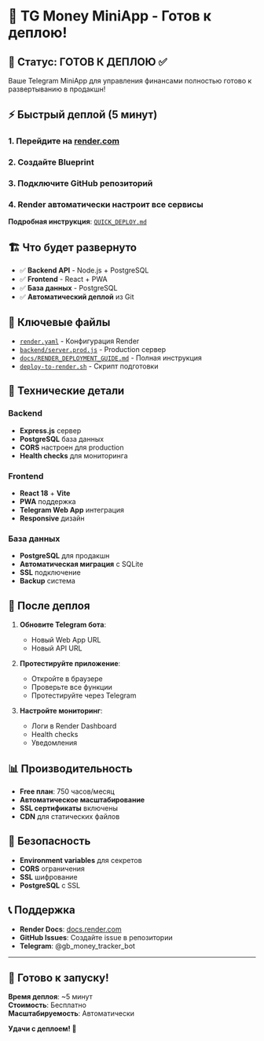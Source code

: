 # 🚀 TG Money MiniApp - Готов к деплою!

## 🎯 Статус: ГОТОВ К ДЕПЛОЮ ✅

Ваше Telegram MiniApp для управления финансами полностью готово к развертыванию в продакшн!

## ⚡ Быстрый деплой (5 минут)

### 1. Перейдите на [render.com](https://render.com)
### 2. Создайте Blueprint
### 3. Подключите GitHub репозиторий
### 4. Render автоматически настроит все сервисы

**Подробная инструкция**: [`QUICK_DEPLOY.md`](QUICK_DEPLOY.md)

## 🏗️ Что будет развернуто

- ✅ **Backend API** - Node.js + PostgreSQL
- ✅ **Frontend** - React + PWA
- ✅ **База данных** - PostgreSQL
- ✅ **Автоматический деплой** из Git

## 📁 Ключевые файлы

- [`render.yaml`](render.yaml) - Конфигурация Render
- [`backend/server.prod.js`](backend/server.prod.js) - Production сервер
- [`docs/RENDER_DEPLOYMENT_GUIDE.md`](docs/RENDER_DEPLOYMENT_GUIDE.md) - Полная инструкция
- [`deploy-to-render.sh`](deploy-to-render.sh) - Скрипт подготовки

## 🔧 Технические детали

### Backend
- **Express.js** сервер
- **PostgreSQL** база данных
- **CORS** настроен для production
- **Health checks** для мониторинга

### Frontend
- **React 18** + **Vite**
- **PWA** поддержка
- **Telegram Web App** интеграция
- **Responsive** дизайн

### База данных
- **PostgreSQL** для продакшн
- **Автоматическая миграция** с SQLite
- **SSL** подключение
- **Backup** система

## 🚀 После деплоя

1. **Обновите Telegram бота**:
   - Новый Web App URL
   - Новый API URL

2. **Протестируйте приложение**:
   - Откройте в браузере
   - Проверьте все функции
   - Протестируйте через Telegram

3. **Настройте мониторинг**:
   - Логи в Render Dashboard
   - Health checks
   - Уведомления

## 📊 Производительность

- **Free план**: 750 часов/месяц
- **Автоматическое масштабирование**
- **SSL сертификаты** включены
- **CDN** для статических файлов

## 🔐 Безопасность

- **Environment variables** для секретов
- **CORS** ограничения
- **SSL** шифрование
- **PostgreSQL** с SSL

## 📞 Поддержка

- **Render Docs**: [docs.render.com](https://docs.render.com)
- **GitHub Issues**: Создайте issue в репозитории
- **Telegram**: @gb_money_tracker_bot

---

## 🎉 Готово к запуску!

**Время деплоя**: ~5 минут  
**Стоимость**: Бесплатно  
**Масштабируемость**: Автоматически  

**Удачи с деплоем! 🚀**
